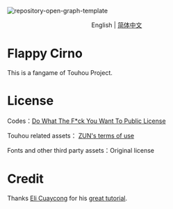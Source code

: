 

![repository-open-graph-template](https://user-images.githubusercontent.com/34388992/127737185-d8a0e478-cf9e-4463-8771-14860f43b49e.png)

<p align="center">
  <span>English</span> |
  <a href="https://github.com/net-oil-man/Flappy-Cirno/blob/main/README-zh-sc.MD">简体中文</a>
</p>

# Flappy Cirno
This is a fangame of Touhou Project.



# License
Codes：[Do What The F*ck You Want To Public License](https://github.com/net-oil-man/Flappy-Cirno/blob/main/LICENSE)

Touhou related assets： [ZUN's terms of use](https://web.archive.org/web/20080724144606/http://www.geocities.co.jp/Playtown-Yoyo/1736/t-081-2.html)

Fonts and other third party assets：Original license

# Credit

Thanks [Eli Cuaycong](https://www.youtube.com/channel/UCoTXIeHJP7_PukZOCK2C2RA) for his [great tutorial](https://youtu.be/Kt1njjNGbSg).
